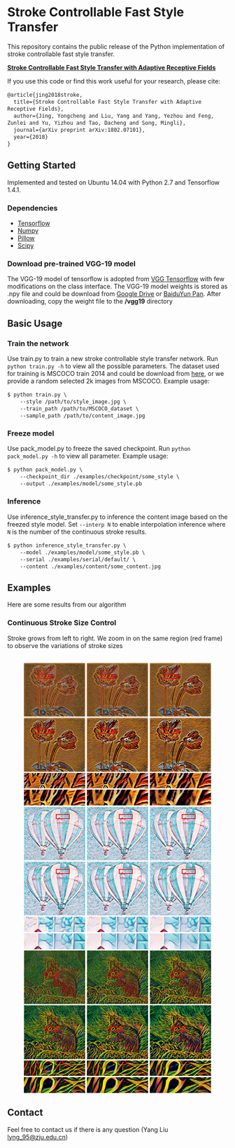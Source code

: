 ﻿# Stroke Controllable Fast Style Transfer

This repository contains the public release of the Python implementation of stroke controllable fast style transfer.

[**Stroke Controllable Fast Style Transfer with Adaptive Receptive Fields**](https://arxiv.org/abs/1802.07101)

If you use this code or find this work useful for your research, please cite:
```
@article{jing2018stroke,
  title={Stroke Controllable Fast Style Transfer with Adaptive Receptive Fields},
  author={Jing, Yongcheng and Liu, Yang and Yang, Yezhou and Feng, Zunlei and Yu, Yizhou and Tao, Dacheng and Song, Mingli},
  journal={arXiv preprint arXiv:1802.07101},
  year={2018}
}
```

## Getting Started

Implemented and tested on Ubuntu 14.04 with Python 2.7 and Tensorflow 1.4.1.

### Dependencies
* [Tensorflow](https://www.tensorflow.org/)
* [Numpy](www.numpy.org/)
* [Pillow](https://pypi.python.org/pypi/Pillow/)
* [Scipy](https://www.scipy.org/)

### Download pre-trained VGG-19 model
The VGG-19 model of tensorflow is adopted from [VGG Tensorflow](https://github.com/machrisaa/tensorflow-vgg) with few modifications on the class interface. The VGG-19 model weights is stored as .npy file and could be download from [Google Drive](https://drive.google.com/file/d/0BxvKyd83BJjYY01PYi1XQjB5R0E/view?usp=sharing) or [BaiduYun Pan](https://pan.baidu.com/s/1o9weflK). After downloading, copy the weight file to the **/vgg19** directory

## Basic Usage
### Train the network
Use train.py to train a new stroke controllable style transfer network. Run `python train.py -h` to view all the possible parameters. The dataset used for training is MSCOCO train 2014 and could be download from [here](http://cocodataset.org/#download), or we provide a random selected 2k images from MSCOCO. Example usage:

```
$ python train.py \
    --style /path/to/style_image.jpg \
    --train_path /path/to/MSCOCO_dataset \
    --sample_path /path/to/content_image.jpg
```

### Freeze model
Use pack_model.py to freeze the saved checkpoint. Run `python pack_model.py -h` to view all parameter. Example usage:

```
$ python pack_model.py \
    --checkpoint_dir ./examples/checkpoint/some_style \
    --output ./examples/model/some_style.pb
```

### Inference
Use inference_style_transfer.py to inference the content image based on the freezed style model. Set `--interp N` to enable interpolation inference where `N` is the number of the continuous stroke results.

```
$ python inference_style_transfer.py \
    --model ./examples/model/some_style.pb \
    --serial ./examples/serial/default/ \
    --content ./examples/content/some_content.jpg
```

## Examples
Here are some results from our algorithm

### Continuous Stroke Size Control
Stroke grows from left to right. We zoom in on the same region (red frame) to observe the variations of stroke sizes
<p align='center'>
    </br>
    <img src='examples/readme_examples/continuous_control/1/1_rectangle.jpg' width='140'>
    <img src='examples/readme_examples/continuous_control/1/2_rectangle.jpg' width='140'>
    <img src='examples/readme_examples/continuous_control/1/3_rectangle.jpg' width='140'>
    <img src='examples/readme_examples/continuous_control/1/4_rectangle.jpg' width='140'>
    <img src='examples/readme_examples/continuous_control/1/5_rectangle.jpg' width='140'>
    <img src='examples/readme_examples/continuous_control/1/6_rectangle.jpg' width='140'>
    </br>
    <img src='examples/readme_examples/continuous_control/1/1_detail.png' width='140'>
    <img src='examples/readme_examples/continuous_control/1/2_detail.png' width='140'>
    <img src='examples/readme_examples/continuous_control/1/3_detail.png' width='140'>
    <img src='examples/readme_examples/continuous_control/1/4_detail.png' width='140'>
    <img src='examples/readme_examples/continuous_control/1/5_detail.png' width='140'>
    <img src='examples/readme_examples/continuous_control/1/6_detail.png' width='140'>
    </br>
    <img src='examples/readme_examples/continuous_control/2/1_rectangle.jpg' width='140'>
    <img src='examples/readme_examples/continuous_control/2/2_rectangle.jpg' width='140'>
    <img src='examples/readme_examples/continuous_control/2/3_rectangle.jpg' width='140'>
    <img src='examples/readme_examples/continuous_control/2/4_rectangle.jpg' width='140'>
    <img src='examples/readme_examples/continuous_control/2/5_rectangle.jpg' width='140'>
    <img src='examples/readme_examples/continuous_control/2/6_rectangle.jpg' width='140'>
    </br>
    <img src='examples/readme_examples/continuous_control/2/1_detail.png' width='140'>
    <img src='examples/readme_examples/continuous_control/2/2_detail.png' width='140'>
    <img src='examples/readme_examples/continuous_control/2/3_detail.png' width='140'>
    <img src='examples/readme_examples/continuous_control/2/4_detail.png' width='140'>
    <img src='examples/readme_examples/continuous_control/2/5_detail.png' width='140'>
    <img src='examples/readme_examples/continuous_control/2/6_detail.png' width='140'>
    </br>
    <img src='examples/readme_examples/continuous_control/3/1_rectangle.jpg' width='140'>
    <img src='examples/readme_examples/continuous_control/3/2_rectangle.jpg' width='140'>
    <img src='examples/readme_examples/continuous_control/3/3_rectangle.jpg' width='140'>
    <img src='examples/readme_examples/continuous_control/3/4_rectangle.jpg' width='140'>
    <img src='examples/readme_examples/continuous_control/3/5_rectangle.jpg' width='140'>
    <img src='examples/readme_examples/continuous_control/3/6_rectangle.jpg' width='140'>
    </br>
    <img src='examples/readme_examples/continuous_control/3/1_detail.png' width='140'>
    <img src='examples/readme_examples/continuous_control/3/2_detail.png' width='140'>
    <img src='examples/readme_examples/continuous_control/3/3_detail.png' width='140'>
    <img src='examples/readme_examples/continuous_control/3/4_detail.png' width='140'>
    <img src='examples/readme_examples/continuous_control/3/5_detail.png' width='140'>
    <img src='examples/readme_examples/continuous_control/3/6_detail.png' width='140'>
</p>

## Contact

Feel free to contact us if there is any question (Yang Liu lyng_95@zju.edu.cn)
